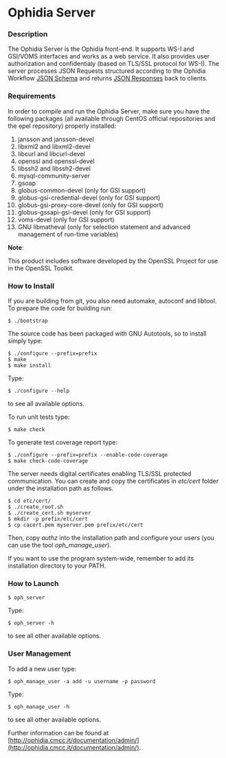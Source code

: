 # Ophidia Server

### Description

The Ophidia Server is the Ophidia front-end. It supports WS-I and GSI/VOMS interfaces and works as a web service.
It also provides user authorization and confidentialy (based on TLS/SSL protocol for WS-I).
The server processes JSON Requests structured according to the Ophidia Workflow [JSON Schema](http://ophidia.cmcc.it/documentation/users/appendix/json_request.html) and returns [JSON Responses](http://ophidia.cmcc.it/documentation/users/appendix/json_response.html) back to clients.

### Requirements

In order to compile and run the Ophidia Server, make sure you have the following packages (all available through CentOS official repositories and the epel repository) properly installed:

1. jansson and jansson-devel
2. libxml2 and libxml2-devel
3. libcurl and libcurl-devel
4. openssl and openssl-devel
5. libssh2 and libssh2-devel
6. mysql-community-server
7. gsoap
8. globus-common-devel (only for GSI support)
9. globus-gsi-credential-devel (only for GSI support)
10. globus-gsi-proxy-core-devel (only for GSI support)
11. globus-gssapi-gsi-devel (only for GSI support)
12. voms-devel (only for GSI support)
13. GNU libmatheval (only for selection statement and advanced management of run-time variables)

**Note**:

This product includes software developed by the OpenSSL Project for use in the OpenSSL Toolkit.

### How to Install

If you are building from git, you also need automake, autoconf and libtool. To prepare the code for building run:

```
$ ./bootstrap 
```

The source code has been packaged with GNU Autotools, so to install simply type:

```
$ ./configure --prefix=prefix
$ make
$ make install
```

Type:

```
$ ./configure --help
```

to see all available options.

To run unit tests type:

```
$ make check
```

To generate test coverage report type:

```
$ ./configure --prefix=prefix --enable-code-coverage
$ make check-code-coverage
```

The server needs digital certificates enabling TLS/SSL protected communication. You can create and copy the certificates in *etc/cert* folder under the installation path as follows.

```
$ cd etc/cert/
$ ./create_root.sh
$ ./create_cert.sh myserver
$ mkdir -p prefix/etc/cert
$ cp cacert.pem myserver.pem prefix/etc/cert
```

Then, copy *authz* into the installation path and configure your users (you can use the tool *oph\_manage\_user*).

If you want to use the program system-wide, remember to add its installation directory to your PATH.

### How to Launch

```
$ oph_server
```

Type:

```
$ oph_server -h
```

to see all other available options.

### User Management

To add a new user type:

```
$ oph_manage_user -a add -u username -p password
```

Type:

```
$ oph_manage_user -h
```

to see all other available options.

Further information can be found at [http://ophidia.cmcc.it/documentation/admin/](http://ophidia.cmcc.it/documentation/admin/).
